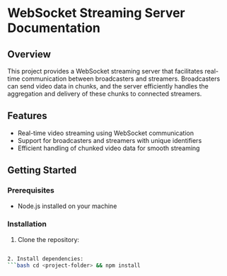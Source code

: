 # WebSocket Streaming Server Documentation

## Overview

This project provides a WebSocket streaming server that facilitates real-time communication between broadcasters and streamers. Broadcasters can send video data in chunks, and the server efficiently handles the aggregation and delivery of these chunks to connected streamers.

## Features

* Real-time video streaming using WebSocket communication
* Support for broadcasters and streamers with unique identifiers
* Efficient handling of chunked video data for smooth streaming

## Getting Started

### Prerequisites

* Node.js installed on your machine

### Installation

1. Clone the repository:

```bash git clone <repository-url>

2. Install dependencies:
```bash cd <project-folder> && npm install

